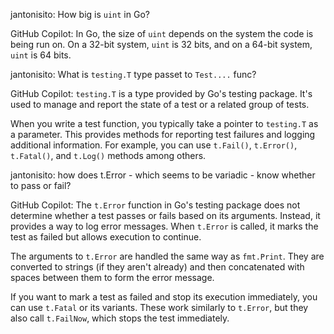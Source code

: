 jantonisito: How big is `uint` in Go?

GitHub Copilot: In Go, the size of `uint` depends on the system the code is being run on. On a 32-bit system, `uint` is 32 bits, and on a 64-bit system, `uint` is 64 bits.

jantonisito: What is `testing.T` type passet to `Test....` func?

GitHub Copilot: `testing.T` is a type provided by Go's testing package. It's used to manage and report the state of a test or a related group of tests.

When you write a test function, you typically take a pointer to `testing.T` as a parameter. This provides methods for reporting test failures and logging additional information. For example, you can use `t.Fail()`, `t.Error()`, `t.Fatal()`, and `t.Log()` methods among others.

jantonisito: how does t.Error - which seems to be variadic - know whether to pass or fail?

GitHub Copilot: The `t.Error` function in Go's testing package does not determine whether a test passes or fails based on its arguments. Instead, it provides a way to log error messages. When `t.Error` is called, it marks the test as failed but allows execution to continue.

The arguments to `t.Error` are handled the same way as `fmt.Print`. They are converted to strings (if they aren't already) and then concatenated with spaces between them to form the error message.

If you want to mark a test as failed and stop its execution immediately, you can use `t.Fatal` or its variants. These work similarly to `t.Error`, but they also call `t.FailNow`, which stops the test immediately.
